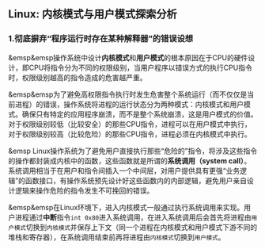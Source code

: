 ## Linux: 内核模式与用户模式探索分析

### 1.彻底摒弃“程序运行时存在某种解释器”的错误设想

&emsp&emsp操作系统中设计**内核模式**和**用户模式**的根本原因在于CPU的硬件设计，即CPU将指令分为不同的权限级别，当用户程序以错误方式的执行CPU指令时，权限级别越高的指令造成的危害越严重。

&emsp&emsp为了避免高权限指令执行时发生危害整个系统运行（而不仅仅是当前进程）的错误，操作系统将进程的运行状态分为两种模式：内核模式和用户模式。确保只有特定的应用程序崩溃，而不是整个系统崩溃，这是用户模式的价值。对于权限级别较低（比较安全）的那些CPU指令，进程可以在用户模式中执行，对于权限级别较高（比较危险）的那些CPU指令，进程必须在内核模式中执行。

&emsp  Linux操作系统为了避免用户直接执行那些“危险的”指令，将涉及这些指令的操作都封装成内核中的函数，这些函数就是所谓的**系统调用（system call）**。系统调用相当于在用户和指令间插入一个中间层，对用户提供具有更强“业务逻辑”的函数接口，有操作系统预先设计好这些函数内的内部逻辑，避免用户亲自设计逻辑来操作危险的指令发生不可挽回的错误。

&emsp&emsp在Linux环境下，进入内核模式一般通过执行系统调用来实现。用户进程通过**中断**指令`int 0x80`进入系统调用，在进入系统调用后会首先将进程由`用户模式`切换到`内核模式`并保存上下文（同一个进程在内核模式和用户模式下游不同的堆栈和寄存器），在系统调用结束前再将进程由`内核模式`切换到`用户模式`。


